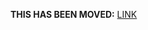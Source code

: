 **THIS HAS BEEN MOVED:** [LINK](https://doc.clickup.com/9014300118/d/h/8cmpkep-4834/dfc3da264bb086e/8cmpkep-5914)
